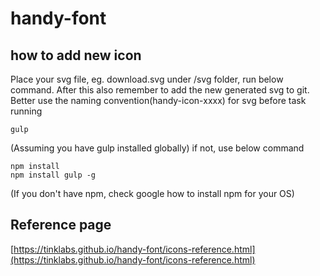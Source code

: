 # handy-font

## how to add new icon
Place your svg file, eg. download.svg under /svg folder, run below command.
After this also remember to add the new generated svg to git. Better use the naming convention(handy-icon-xxxx) for svg before task running
```
gulp
```

(Assuming you have gulp installed globally) if not, use below command
```
npm install
npm install gulp -g
```
(If you don't have npm, check google how to install npm for your OS)

## Reference page
[https://tinklabs.github.io/handy-font/icons-reference.html](https://tinklabs.github.io/handy-font/icons-reference.html)
